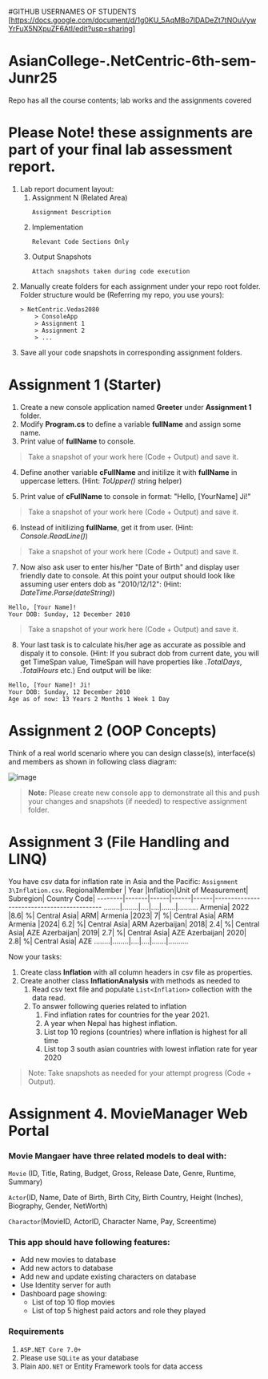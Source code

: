 #GITHUB USERNAMES OF STUDENTS
[https://docs.google.com/document/d/1g0KU_5AqMBo7lDADeZt7tNOuVywYrFuX5NXpuZF6AtI/edit?usp=sharing]
# AsianCollege-.NetCentric-6th-sem-Junr25
Repo has all the course contents; lab works and the assignments covered 

# Please Note! these assignments are part of your final lab assessment report.
1. Lab report document layout:
    1. Assignment N (Related Area)
        ```
        Assignment Description
        ```
    1. Implementation
        ```
        Relevant Code Sections Only
        ```
    1. Output Snapshots
        ```
        Attach snapshots taken during code execution
        ```
1. Manually create folders for each assignment under your repo root folder. Folder structure would be (Referring my repo, you use yours):
    ```
    > NetCentric.Vedas2080
        > ConsoleApp
        > Assignment 1
        > Assignment 2
        > ...
    ```
1. Save all your code snapshots in corresponding assignment folders. 

# Assignment 1 (Starter)

1. Create a new console application named **Greeter** under **Assignment 1** folder.
1. Modify **Program.cs** to define a variable **fullName** and assign some name.
1. Print value of **fullName** to console.
> Take a snapshot of your work here (Code + Output) and save it. 
4. Define another variable **cFullName** and initilize it with **fullName** in uppercase letters. (Hint: *ToUpper()* string helper)

1. Print value of **cFullName** to console in format: "Hello, [YourName] Ji!"
> Take a snapshot of your work here (Code + Output) and save it. 
6. Instead of initilizing **fullName**, get it from user. (Hint: *Console.ReadLine()*)
> Take a snapshot of your work here (Code + Output) and save it. 
7. Now also ask user to enter his/her "Date of Birth" and display user friendly date to console. At this point your output should look like assuming user enters dob as "2010/12/12": (Hint: *DateTime.Parse(dateString)*)
```
Hello, [Your Name]!
Your DOB: Sunday, 12 December 2010
```
> Take a snapshot of your work here (Code + Output) and save it. 
8. Your last task is to calculate his/her age as accurate as possible and dispaly it to console. (Hint: If you subract dob from current date, you will get TimeSpan value, TimeSpan will have properties like *.TotalDays*, *.TotalHours* etc.) End output will be like:
```
Hello, [Your Name]! Ji!
Your DOB: Sunday, 12 December 2010
Age as of now: 13 Years 2 Months 1 Week 1 Day
```
# Assignment 2 (OOP Concepts)

Think of a real world scenario where you can design classe(s), interface(s) and members as shown in following class diagram:

![image](https://github.com/user-attachments/assets/6dd1ab45-6fac-41d3-b6ec-3fa8982ad20c)

> **Note:** Please create new console app to demonstrate all this and push your changes and snapshots (if needed) to respective assignment folder.

# Assignment 3 (File Handling and LINQ)

You have csv data for inflation rate in Asia and the Pacific: `Assignment 3\Inflation.csv`. 
RegionalMember | Year |Inflation|Unit of Measurement| Subregion| Country Code|
--------|-------|------|------|------|-------------------------------------------
........|........|....|....|.......|..........
Armenia|	2022	|8.6|	%|	Central Asia|	ARM|
Armenia	|2023|	7|	%|	Central Asia|	ARM
Armenia	|2024|	6.2|	%|	Central Asia|	ARM
Azerbaijan|	2018|	2.4|	%|	Central Asia|	AZE
Azerbaijan|	2019|	2.7|	%|	Central Asia|	AZE
Azerbaijan|	2020|	2.8|	%|	Central Asia|	AZE
........|........|....|....|.......|..........

Now your tasks:
1. Create class **Inflation** with all column headers in csv file as properties.
2. Create another class **InflationAnalysis** with methods as needed to
    1. Read csv text file and populate `List<Inflation>` collection with the data read.
    2. To answer following queries related to inflation
        1. Find inflation rates for countries for the year 2021.
        2. A year when Nepal has highest inflation.
        3. List top 10 regions (countries) where inflation is highest for all time
        4. List top 3 south asian countries with lowest inflation rate for year 2020

> Note: Take snapshots as needed for your attempt progress (Code + Output).
> 
# Assignment 4. MovieManager Web Portal
### Movie Mangaer have three related models to deal with:
`Movie` (ID, Title, Rating, Budget, Gross, Release Date, Genre, Runtime, Summary)

`Actor`(ID, Name, Date of Birth, Birth City, Birth Country, Height (Inches), Biography, Gender, NetWorth)

`Charactor`(MovieID, ActorID, Character Name, Pay, Screentime)

### This app should have following features:
* Add new movies to database
* Add new actors to database
* Add new and update existing characters on database
* Use Identity server for auth 
* Dashboard page showing:
  * List of top 10 flop movies
  * List of top 5 highest paid actors and role they played

### Requirements
  1. `ASP.NET Core 7.0+`
  1. Please use `SQLite` as your database
  1. Plain `ADO.NET` or Entity Framework tools for data access
